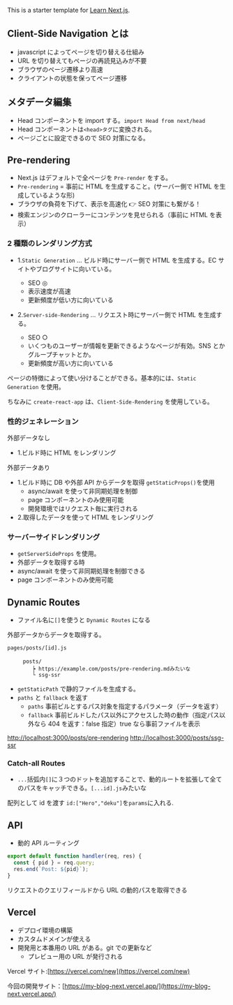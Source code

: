 This is a starter template for [Learn Next.js](https://nextjs.org/learn).

## Client-Side Navigation とは

- javascript によってページを切り替える仕組み
- URL を切り替えてもページの再読見込みが不要
- ブラウザのページ遷移より高速
- クライアントの状態を保ってページ遷移

## メタデータ編集

- Head コンポーネントを import する。`import Head from next/head`
- Head コンポーネントは`<head>タグ`に変換される。
- ページごとに設定できるので SEO 対策になる。

## Pre-rendering

- Next.js はデフォルトで全ページを `Pre-render` をする。
- `Pre-rendering` = 事前に HTML を生成すること。(サーバー側で HTML を生成しているような形)
- ブラウザの負荷を下げて、表示を高速化 👉 SEO 対策にも繋がる！
- 検索エンジンのクローラーにコンテンツを見せられる（事前に HTML を表示）

### 2 種類のレンダリング方式

- 1.`Static Generation` ... ビルド時にサーバー側で HTML を生成する。EC サイトやブログサイトに向いている。

  - SEO ◎
  - 表示速度が高速
  - 更新頻度が低い方に向いている

- 2.`Server-side-Rendering` ... リクエスト時にサーバー側で HTML を生成する。
  - SEO ○
  - いくつものユーザーが情報を更新できるようなページが有効。SNS とかグループチャットとか。
  - 更新頻度が高い方に向いている

ページの特徴によって使い分けることができる。基本的には、`Static Generation` を使用。

ちなみに `create-react-app` は、`Client-Side-Rendering` を使用している。

### 性的ジェネレーション

外部データなし

- 1.ビルド時に HTML をレンダリング

外部データあり

- 1.ビルド時に DB や外部 API からデータを取得 `getStaticProps()`を使用
  - async/await を使って非同期処理を制御
  - page コンポーネントのみ使用可能
  - 開発環境ではリクエスト毎に実行される
- 2.取得したデータを使って HTML をレンダリング

### サーバーサイドレンダリング

- `getServerSideProps` を使用。
- 外部データを取得する時
- async/await を使って非同期処理を制御できる
- page コンポーネントのみ使用可能

## Dynamic Routes

- ファイル名に`[]`を使うと `Dynamic Routes` になる

外部データからデータを取得する。

```
pages/posts/[id].js
　　　
     posts/
        ┝ https://example.com/posts/pre-rendering.mdみたいな
        └ ssg-ssr
```

- `getStaticPath` で静的ファイルを生成する。
- `paths` と `fallback` を返す
  - `paths` 事前ビルとするパス対象を指定するパラメータ（データを返す）
  - `fallback` 事前ビルドしたパス以外にアクセスした時の動作（指定パス以外なら 404 を返す：false 指定）true なら事前ファイルを表示

[http://localhost:3000/posts/pre-rendering](http://localhost:3000/posts/pre-rendering)
[http://localhost:3000/posts/ssg-ssr](http://localhost:3000/posts/ssg-ssr)

### Catch-all Routes

- `...`括弧内`[]`に３つのドットを追加することで、動的ルートを拡張して全てのパスをキャッチできる。`[...id].js`みたいな

配列として id を渡す `id:["Hero","deku"]`を`params`に入れる.

## API

- 動的 API ルーティング

```javascript
export default function handler(req, res) {
  const { pid } = req.query;
  res.end(`Post: ${pid}`);
}
```

リクエストのクエリフィールドから URL の動的パスを取得できる

## Vercel

- デプロイ環境の構築
- カスタムドメインが使える
- 開発用と本番用の URL がある。git での更新など
  - プレビュー用の URL が発行される

Vercel サイト:[https://vercel.com/new](https://vercel.com/new)

今回の開発サイト：[https://my-blog-next.vercel.app/](https://my-blog-next.vercel.app/)
